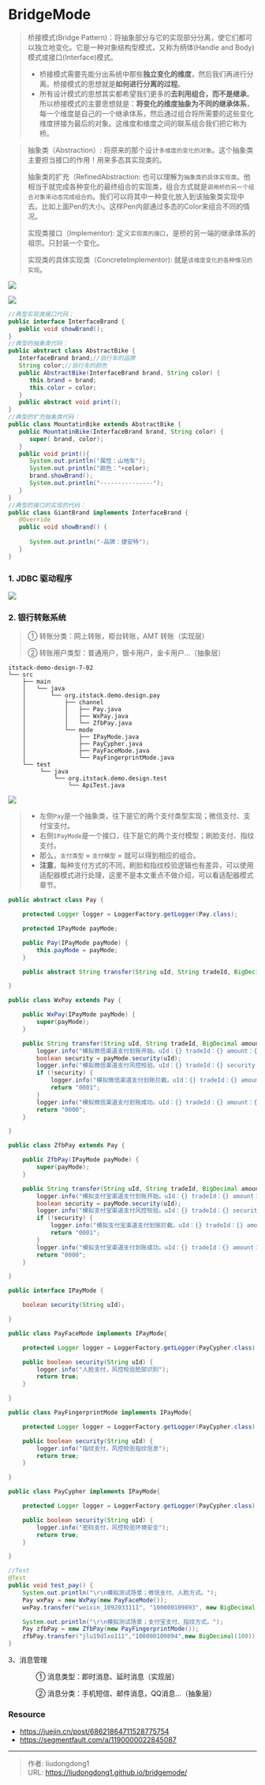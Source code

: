 # BridgeMode


> 桥接模式(Bridge Pattern)：将抽象部分与它的实现部分分离，使它们都可以独立地变化。它是一种对象结构型模式，又称为柄体(Handle and Body)模式或接口(Interface)模式。
>
> - 桥接模式需要先能分出系统中那些**独立变化的维度**，然后我们再进行分离。桥接模式的思想就是**如何进行分离的过程**。
> - 所有设计模式的思想其实都希望我们更多的**去利用组合，而不是继承**。所以桥接模式的主要思想就是：**将变化的维度抽象为不同的继承体系**，每一个维度是自己的一个继承体系，然后通过组合将所需要的这些变化维度拼接为最后的对象。这维度和维度之间的联系组合我们把它称为桥。

> 抽象类（Abstraction）: 将原来的那个设计`多维度的变化的对象`。这个抽象类主要担当接口的作用！用来多态其实现类的。
>
> 抽象类的扩充（RefinedAbstraction: 也可以理解为`抽象类的具体实现类`。他相当于就完成各种变化的最终组合的实现类，组合方式就是`调用桥的另一个组合对象来动态完成组合的`。我们可以将其中一种变化放入到该抽象类实现中去。比如上面Pen的大小。这样Pen内部通过多态的Color来组合不同的情况。
>
> 实现类接口（Implementor): 定义`实现类的接口`，是桥的另一端的继承体系的祖宗。只封装一个变化。
>
> 实现类的具体实现类（ConcreteImplementor): 就是`该维度变化的各种情况的实现`。

![](https://gitee.com/github-25970295/blogpictureV2/raw/master/image-20210705144604350.png)

![](https://gitee.com/github-25970295/blogpictureV2/raw/master/image-20210705145331862.png)

```java
//典型实现类接口代码：
public interface InterfaceBrand {
   public void showBrand();
}
//典型的抽象类代码：
public abstract class AbstractBike {
   InterfaceBrand brand;//自行车的品牌
   String color;//自行车的颜色
   public AbstractBike(InterfaceBrand brand, String color) {
      this.brand = brand;
      this.color = color;
   }
   public abstract void print();
}
//典型的扩充抽象类代码：
public class MountatinBike extends AbstractBike {
   public MountatinBike(InterfaceBrand brand, String color) {
      super( brand, color);
   }
   public void print(){
      System.out.println("属性：山地车");
      System.out.println("颜色："+color);
      brand.showBrand();
      System.out.println("---------------");
   }
}
//典型的接口的实现的代码：
public class GiantBrand implements InterfaceBrand {
   @Override
   public void showBrand() {
      
      System.out.println("-品牌：捷安特");
   }
}
```

### 1. JDBC 驱动程序

![](https://gitee.com/github-25970295/blogpictureV2/raw/master/image-20210705145100863.png)



### 2. 银行转账系统

> ① 转账分类：网上转账，柜台转账，AMT 转账（实现层）
>
> ② 转账用户类型：普通用户，银卡用户，金卡用户...（抽象层）

```
itstack-demo-design-7-02
└── src
    ├── main
    │   └── java
    │       └── org.itstack.demo.design.pay
    │           ├── channel
    │           │   ├── Pay.java
    │           │   ├── WxPay.java
    │           │   └── ZfbPay.java
    │           └── mode
    │               ├── IPayMode.java
    │               ├── PayCypher.java
    │               ├── PayFaceMode.java
    │               └── PayFingerprintMode.java
    └── test
         └── java
             └── org.itstack.demo.design.test
                 └── ApiTest.java
```

![](https://gitee.com/github-25970295/blogpictureV2/raw/master/image-20210705145704633.png)

> - 左侧`Pay`是一个抽象类，往下是它的两个支付类型实现；微信支付、支付宝支付。
> - 右侧`IPayMode`是一个接口，往下是它的两个支付模型；刷脸支付、指纹支付。
> - 那么，`支付类型` × `支付模型` = 就可以得到相应的组合。
> - **注意**，每种支付方式的不同，刷脸和指纹校验逻辑也有差异，可以使用适配器模式进行处理，这里不是本文重点不做介绍，可以看适配器模式章节。

```java
public abstract class Pay {

    protected Logger logger = LoggerFactory.getLogger(Pay.class);

    protected IPayMode payMode;

    public Pay(IPayMode payMode) {
        this.payMode = payMode;
    }

    public abstract String transfer(String uId, String tradeId, BigDecimal amount);

}

public class WxPay extends Pay {

    public WxPay(IPayMode payMode) {
        super(payMode);
    }

    public String transfer(String uId, String tradeId, BigDecimal amount) {
        logger.info("模拟微信渠道支付划账开始。uId：{} tradeId：{} amount：{}", uId, tradeId, amount);
        boolean security = payMode.security(uId);
        logger.info("模拟微信渠道支付风控校验。uId：{} tradeId：{} security：{}", uId, tradeId, security);
        if (!security) {
            logger.info("模拟微信渠道支付划账拦截。uId：{} tradeId：{} amount：{}", uId, tradeId, amount);
            return "0001";
        }
        logger.info("模拟微信渠道支付划账成功。uId：{} tradeId：{} amount：{}", uId, tradeId, amount);
        return "0000";
    }

}

public class ZfbPay extends Pay {

    public ZfbPay(IPayMode payMode) {
        super(payMode);
    }

    public String transfer(String uId, String tradeId, BigDecimal amount) {
        logger.info("模拟支付宝渠道支付划账开始。uId：{} tradeId：{} amount：{}", uId, tradeId, amount);
        boolean security = payMode.security(uId);
        logger.info("模拟支付宝渠道支付风控校验。uId：{} tradeId：{} security：{}", uId, tradeId, security);
        if (!security) {
            logger.info("模拟支付宝渠道支付划账拦截。uId：{} tradeId：{} amount：{}", uId, tradeId, amount);
            return "0001";
        }
        logger.info("模拟支付宝渠道支付划账成功。uId：{} tradeId：{} amount：{}", uId, tradeId, amount);
        return "0000";
    }

}

public interface IPayMode {

    boolean security(String uId);

}

public class PayFaceMode implements IPayMode{

    protected Logger logger = LoggerFactory.getLogger(PayCypher.class);

    public boolean security(String uId) {
        logger.info("人脸支付，风控校验脸部识别");
        return true;
    }

}

public class PayFingerprintMode implements IPayMode{

    protected Logger logger = LoggerFactory.getLogger(PayCypher.class);

    public boolean security(String uId) {
        logger.info("指纹支付，风控校验指纹信息");
        return true;
    }

}

public class PayCypher implements IPayMode{

    protected Logger logger = LoggerFactory.getLogger(PayCypher.class);

    public boolean security(String uId) {
        logger.info("密码支付，风控校验环境安全");
        return true;
    }

}

//Test
@Test
public void test_pay() {
    System.out.println("\r\n模拟测试场景；微信支付、人脸方式。");
    Pay wxPay = new WxPay(new PayFaceMode());
    wxPay.transfer("weixin_1092033111", "100000109893", new BigDecimal(100));

    System.out.println("\r\n模拟测试场景；支付宝支付、指纹方式。");
    Pay zfbPay = new ZfbPay(new PayFingerprintMode());
    zfbPay.transfer("jlu19dlxo111","100000109894",new BigDecimal(100));
}
```

3、消息管理

　　　　① 消息类型：即时消息、延时消息（实现层）

　　　　② 消息分类：手机短信、邮件消息，QQ消息...（抽象层）

### Resource

- https://juejin.cn/post/68621864711528775754
- https://segmentfault.com/a/1190000022845087

---

> 作者: liudongdong1  
> URL: https://liudongdong1.github.io/bridgemode/  

